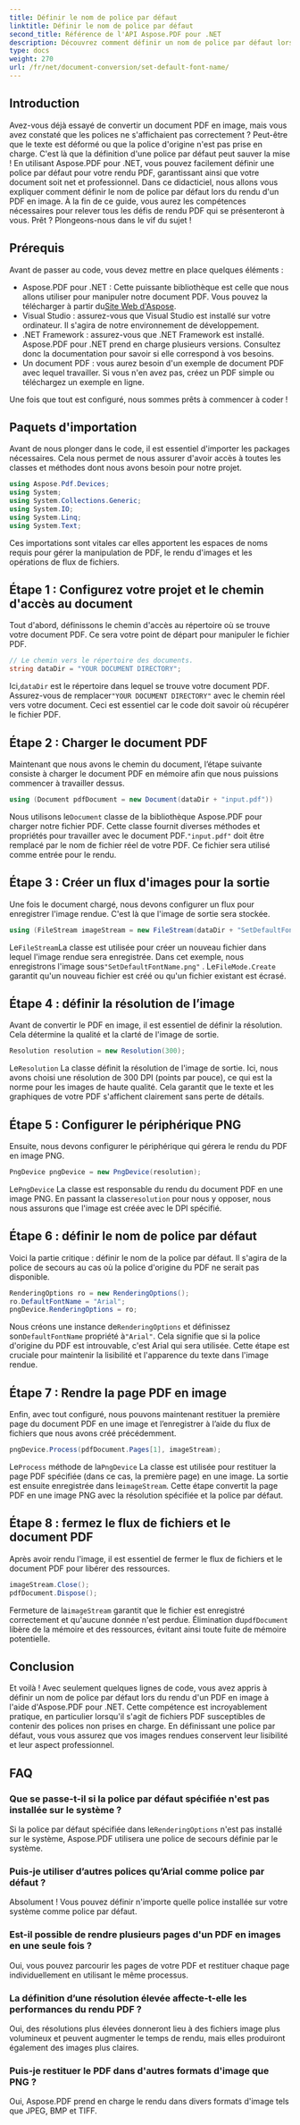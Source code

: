 ```yaml
---
title: Définir le nom de police par défaut
linktitle: Définir le nom de police par défaut
second_title: Référence de l'API Aspose.PDF pour .NET
description: Découvrez comment définir un nom de police par défaut lors du rendu de fichiers PDF en images à l'aide d'Aspose.PDF pour .NET. Ce guide couvre les conditions préalables, les instructions étape par étape et les FAQ.
type: docs
weight: 270
url: /fr/net/document-conversion/set-default-font-name/
---
```

## Introduction

Avez-vous déjà essayé de convertir un document PDF en image, mais vous avez constaté que les polices ne s'affichaient pas correctement ? Peut-être que le texte est déformé ou que la police d'origine n'est pas prise en charge. C'est là que la définition d'une police par défaut peut sauver la mise ! En utilisant Aspose.PDF pour .NET, vous pouvez facilement définir une police par défaut pour votre rendu PDF, garantissant ainsi que votre document soit net et professionnel. Dans ce didacticiel, nous allons vous expliquer comment définir le nom de police par défaut lors du rendu d'un PDF en image. À la fin de ce guide, vous aurez les compétences nécessaires pour relever tous les défis de rendu PDF qui se présenteront à vous. Prêt ? Plongeons-nous dans le vif du sujet !

## Prérequis

Avant de passer au code, vous devez mettre en place quelques éléments :

- Aspose.PDF pour .NET : Cette puissante bibliothèque est celle que nous allons utiliser pour manipuler notre document PDF. Vous pouvez la télécharger à partir du[Site Web d'Aspose](https://releases.aspose.com/pdf/net/).
- Visual Studio : assurez-vous que Visual Studio est installé sur votre ordinateur. Il s'agira de notre environnement de développement.
- .NET Framework : assurez-vous que .NET Framework est installé. Aspose.PDF pour .NET prend en charge plusieurs versions. Consultez donc la documentation pour savoir si elle correspond à vos besoins.
- Un document PDF : vous aurez besoin d'un exemple de document PDF avec lequel travailler. Si vous n'en avez pas, créez un PDF simple ou téléchargez un exemple en ligne.

Une fois que tout est configuré, nous sommes prêts à commencer à coder !

## Paquets d'importation

Avant de nous plonger dans le code, il est essentiel d'importer les packages nécessaires. Cela nous permet de nous assurer d'avoir accès à toutes les classes et méthodes dont nous avons besoin pour notre projet.

```csharp
using Aspose.Pdf.Devices;
using System;
using System.Collections.Generic;
using System.IO;
using System.Linq;
using System.Text;
```

Ces importations sont vitales car elles apportent les espaces de noms requis pour gérer la manipulation de PDF, le rendu d'images et les opérations de flux de fichiers.

## Étape 1 : Configurez votre projet et le chemin d'accès au document

Tout d'abord, définissons le chemin d'accès au répertoire où se trouve votre document PDF. Ce sera votre point de départ pour manipuler le fichier PDF.

```csharp
// Le chemin vers le répertoire des documents.
string dataDir = "YOUR DOCUMENT DIRECTORY";
```
 Ici,`dataDir` est le répertoire dans lequel se trouve votre document PDF. Assurez-vous de remplacer`"YOUR DOCUMENT DIRECTORY"` avec le chemin réel vers votre document. Ceci est essentiel car le code doit savoir où récupérer le fichier PDF.

## Étape 2 : Charger le document PDF

Maintenant que nous avons le chemin du document, l’étape suivante consiste à charger le document PDF en mémoire afin que nous puissions commencer à travailler dessus.

```csharp
using (Document pdfDocument = new Document(dataDir + "input.pdf"))
```
 Nous utilisons le`Document` classe de la bibliothèque Aspose.PDF pour charger notre fichier PDF. Cette classe fournit diverses méthodes et propriétés pour travailler avec le document PDF.`"input.pdf"` doit être remplacé par le nom de fichier réel de votre PDF. Ce fichier sera utilisé comme entrée pour le rendu.

## Étape 3 : Créer un flux d'images pour la sortie

Une fois le document chargé, nous devons configurer un flux pour enregistrer l'image rendue. C'est là que l'image de sortie sera stockée.

```csharp
using (FileStream imageStream = new FileStream(dataDir + "SetDefaultFontName.png", FileMode.Create))
```
 Le`FileStream`La classe est utilisée pour créer un nouveau fichier dans lequel l'image rendue sera enregistrée. Dans cet exemple, nous enregistrons l'image sous`"SetDefaultFontName.png"` . Le`FileMode.Create` garantit qu'un nouveau fichier est créé ou qu'un fichier existant est écrasé.

## Étape 4 : définir la résolution de l’image

Avant de convertir le PDF en image, il est essentiel de définir la résolution. Cela détermine la qualité et la clarté de l'image de sortie.

```csharp
Resolution resolution = new Resolution(300);
```
 Le`Resolution` La classe définit la résolution de l'image de sortie. Ici, nous avons choisi une résolution de 300 DPI (points par pouce), ce qui est la norme pour les images de haute qualité. Cela garantit que le texte et les graphiques de votre PDF s'affichent clairement sans perte de détails.

## Étape 5 : Configurer le périphérique PNG

Ensuite, nous devons configurer le périphérique qui gérera le rendu du PDF en image PNG.

```csharp
PngDevice pngDevice = new PngDevice(resolution);
```
 Le`PngDevice` La classe est responsable du rendu du document PDF en une image PNG. En passant la classe`resolution` pour nous y opposer, nous nous assurons que l'image est créée avec le DPI spécifié.

## Étape 6 : définir le nom de police par défaut

Voici la partie critique : définir le nom de la police par défaut. Il s'agira de la police de secours au cas où la police d'origine du PDF ne serait pas disponible.

```csharp
RenderingOptions ro = new RenderingOptions();
ro.DefaultFontName = "Arial";
pngDevice.RenderingOptions = ro;
```
 Nous créons une instance de`RenderingOptions` et définissez son`DefaultFontName` propriété à`"Arial"`. Cela signifie que si la police d'origine du PDF est introuvable, c'est Arial qui sera utilisée. Cette étape est cruciale pour maintenir la lisibilité et l'apparence du texte dans l'image rendue.

## Étape 7 : Rendre la page PDF en image

Enfin, avec tout configuré, nous pouvons maintenant restituer la première page du document PDF en une image et l’enregistrer à l’aide du flux de fichiers que nous avons créé précédemment.

```csharp
pngDevice.Process(pdfDocument.Pages[1], imageStream);
```
 Le`Process` méthode de la`PngDevice` La classe est utilisée pour restituer la page PDF spécifiée (dans ce cas, la première page) en une image. La sortie est ensuite enregistrée dans le`imageStream`. Cette étape convertit la page PDF en une image PNG avec la résolution spécifiée et la police par défaut.

## Étape 8 : fermez le flux de fichiers et le document PDF

Après avoir rendu l'image, il est essentiel de fermer le flux de fichiers et le document PDF pour libérer des ressources.

```csharp
imageStream.Close();
pdfDocument.Dispose();
```
Fermeture de la`imageStream` garantit que le fichier est enregistré correctement et qu'aucune donnée n'est perdue. Élimination du`pdfDocument` libère de la mémoire et des ressources, évitant ainsi toute fuite de mémoire potentielle.

## Conclusion

Et voilà ! Avec seulement quelques lignes de code, vous avez appris à définir un nom de police par défaut lors du rendu d'un PDF en image à l'aide d'Aspose.PDF pour .NET. Cette compétence est incroyablement pratique, en particulier lorsqu'il s'agit de fichiers PDF susceptibles de contenir des polices non prises en charge. En définissant une police par défaut, vous vous assurez que vos images rendues conservent leur lisibilité et leur aspect professionnel.

## FAQ

### Que se passe-t-il si la police par défaut spécifiée n'est pas installée sur le système ?
 Si la police par défaut spécifiée dans le`RenderingOptions` n'est pas installé sur le système, Aspose.PDF utilisera une police de secours définie par le système.

### Puis-je utiliser d’autres polices qu’Arial comme police par défaut ?
Absolument ! Vous pouvez définir n'importe quelle police installée sur votre système comme police par défaut.

### Est-il possible de rendre plusieurs pages d'un PDF en images en une seule fois ?
Oui, vous pouvez parcourir les pages de votre PDF et restituer chaque page individuellement en utilisant le même processus.

### La définition d’une résolution élevée affecte-t-elle les performances du rendu PDF ?
Oui, des résolutions plus élevées donneront lieu à des fichiers image plus volumineux et peuvent augmenter le temps de rendu, mais elles produiront également des images plus claires.

### Puis-je restituer le PDF dans d'autres formats d'image que PNG ?
Oui, Aspose.PDF prend en charge le rendu dans divers formats d'image tels que JPEG, BMP et TIFF.